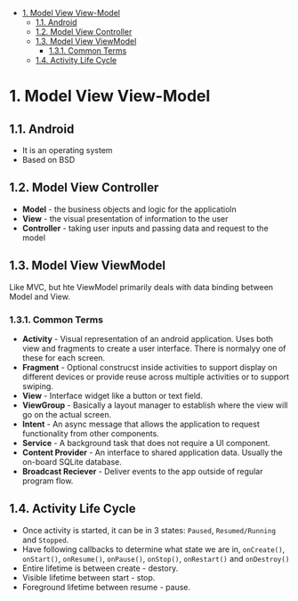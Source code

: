 <!-- TOC -->

- [1. Model View View-Model](#1-model-view-view-model)
    - [1.1. Android](#11-android)
    - [1.2. Model View Controller](#12-model-view-controller)
    - [1.3. Model View ViewModel](#13-model-view-viewmodel)
        - [1.3.1. Common Terms](#131-common-terms)
    - [1.4. Activity Life Cycle](#14-activity-life-cycle)

<!-- /TOC -->

# 1. Model View View-Model

## 1.1. Android
* It is an operating system
* Based on BSD 

## 1.2. Model View Controller
* **Model** - the business objects and logic for the applicatioln
* **View** - the visual presentation of information to the user
* **Controller** - taking user inputs and passing data and request to the model

## 1.3. Model View ViewModel
Like MVC, but hte ViewModel primarily deals with data binding between Model and View. 

### 1.3.1. Common Terms
* **Activity** - Visual representation of an android application. Uses both view and fragments to create a user interface. There is normalyy one of these for each screen.
* **Fragment** - Optional construcst inside activities to support display on different devices or provide reuse across multiple activities or to support swiping. 
* **View** - Interface widget like a button or text field. 
* **ViewGroup** - Basically a layout manager to establish where the view will go on the actual screen.
* **Intent** - An async message that allows the application to request functionality from other components.
* **Service** - A background task that does not require a UI component.
* **Content Provider** - An interface to shared application data. Usually the on-board SQLite database.
* **Broadcast Reciever** - Deliver events to the app outside of regular program flow. 

## 1.4. Activity Life Cycle
* Once activity is started, it can be in 3 states: `Paused`, `Resumed/Running` and `Stopped`.
* Have following callbacks to determine what state we are in, `onCreate()`, `onStart()`, `onResume()`, `onPause()`, `onStop()`, `onRestart()` and `onDestroy()`
* Entire lifetime is between create - destory.
* Visible lifetime between start - stop.
* Foreground lifetime between resume - pause.
